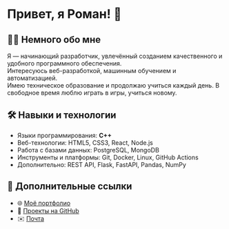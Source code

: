 # Привет, я Роман! 👋

## 🧑‍💻 Немного обо мне

Я — начинающий разработчик, увлечённый созданием качественного и удобного программного обеспечения.  
Интересуюсь веб-разработкой, машинным обучением и автоматизацией.  
Имею техническое образование и продолжаю учиться каждый день. В свободное время люблю играть в игры, учиться новому.

## 🛠️ Навыки и технологии

- Языки программирования:  **C++**
- Веб-технологии: HTML5, CSS3, React, Node.js
- Работа с базами данных: PostgreSQL, MongoDB
- Инструменты и платформы: Git, Docker, Linux, GitHub Actions
- Дополнительно: REST API, Flask, FastAPI, Pandas, NumPy

## 🔗 Дополнительные ссылки

- 🌐 [Моё портфолио](https://example.com)
- 📂 [Проекты на GitHub](https://github.com/Roman20-titanfall)
- ✉️ [Почта](mailto:kapatblch@list.ru)

